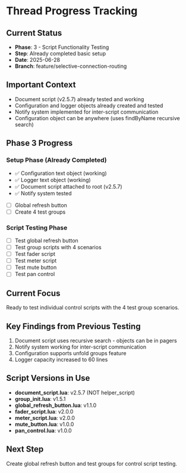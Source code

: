 # Thread Progress Tracking

## Current Status
- **Phase**: 3 - Script Functionality Testing
- **Step**: Already completed basic setup
- **Date**: 2025-06-28
- **Branch**: feature/selective-connection-routing

## Important Context
- Document script (v2.5.7) already tested and working
- Configuration and logger objects already created and tested
- Notify system implemented for inter-script communication
- Configuration object can be anywhere (uses findByName recursive search)

## Phase 3 Progress

### Setup Phase (Already Completed)
- ✅ Configuration text object (working)
- ✅ Logger text object (working)
- ✅ Document script attached to root (v2.5.7)
- ✅ Notify system tested
- [ ] Global refresh button
- [ ] Create 4 test groups

### Script Testing Phase
- [ ] Test global refresh button
- [ ] Test group scripts with 4 scenarios
- [ ] Test fader script
- [ ] Test meter script
- [ ] Test mute button
- [ ] Test pan control

## Current Focus
Ready to test individual control scripts with the 4 test group scenarios.

## Key Findings from Previous Testing
1. Document script uses recursive search - objects can be in pagers
2. Notify system working for inter-script communication
3. Configuration supports unfold groups feature
4. Logger capacity increased to 60 lines

## Script Versions in Use
- **document_script.lua**: v2.5.7 (NOT helper_script)
- **group_init.lua**: v1.5.1
- **global_refresh_button.lua**: v1.1.0
- **fader_script.lua**: v2.0.0
- **meter_script.lua**: v2.0.0
- **mute_button.lua**: v1.0.0
- **pan_control.lua**: v1.0.0

## Next Step
Create global refresh button and test groups for control script testing.